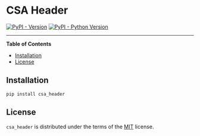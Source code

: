 # CSA Header

[![PyPI - Version](https://img.shields.io/pypi/v/csa_header.svg)](https://pypi.org/project/csa_header)
[![PyPI - Python Version](https://img.shields.io/pypi/pyversions/csa_header.svg)](https://pypi.org/project/csa_header)

-----

**Table of Contents**

- [Installation](#installation)
- [License](#license)

## Installation

```console
pip install csa_header
```

## License

`csa_header` is distributed under the terms of the [MIT](https://spdx.org/licenses/MIT.html) license.
